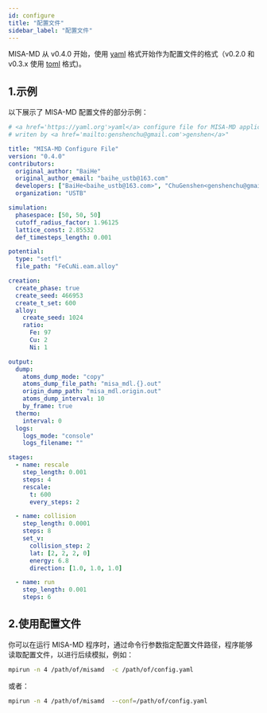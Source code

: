 ```yaml
---
id: configure
title: "配置文件"
sidebar_label: "配置文件"
---
```


MISA-MD 从 v0.4.0 开始，使用 [yaml](https://yaml.org) 格式开始作为配置文件的格式（v0.2.0 和 v0.3.x 使用 [toml](https://github.com/toml-lang/toml) 格式)。

## 1.示例

以下展示了 MISA-MD 配置文件的部分示例：
```yaml
# <a href='https://yaml.org'>yaml</a> configure file for MISA-MD application,
# writen by <a href='mailto:genshenchu@gmail.com'>genshen</a>"

title: "MISA-MD Configure File"
version: "0.4.0"
contributors:
  original_author: "BaiHe"
  original_author_email: "baihe_ustb@163.com"
  developers: ["BaiHe<baihe_ustb@163.com>", "ChuGenshen<genshenchu@gmail.com>"]
  organization: "USTB"

simulation:
  phasespace: [50, 50, 50]
  cutoff_radius_factor: 1.96125
  lattice_const: 2.85532
  def_timesteps_length: 0.001

potential:
  type: "setfl"
  file_path: "FeCuNi.eam.alloy"

creation:
  create_phase: true
  create_seed: 466953
  create_t_set: 600
  alloy:
    create_seed: 1024
    ratio:
      Fe: 97
      Cu: 2
      Ni: 1

output:
  dump:
    atoms_dump_mode: "copy"
    atoms_dump_file_path: "misa_mdl.{}.out" 
    origin_dump_path: "misa_mdl.origin.out"
    atoms_dump_interval: 10
    by_frame: true
  thermo:
    interval: 0
  logs:
    logs_mode: "console"
    logs_filename: ""

stages:
  - name: rescale
    step_length: 0.001
    steps: 4
    rescale:
      t: 600
      every_steps: 2

  - name: collision
    step_length: 0.0001
    steps: 8
    set_v:
      collision_step: 2
      lat: [2, 2, 2, 0]
      energy: 6.8
      direction: [1.0, 1.0, 1.0]

  - name: run
    step_length: 0.001
    steps: 6
```

## 2.使用配置文件
你可以在运行 MISA-MD 程序时，通过命令行参数指定配置文件路径，程序能够读取配置文件，以进行后续模拟，例如：

```bash
mpirun -n 4 /path/of/misamd  -c /path/of/config.yaml
```
或者：

```bash
mpirun -n 4 /path/of/misamd  --conf=/path/of/config.yaml
```

